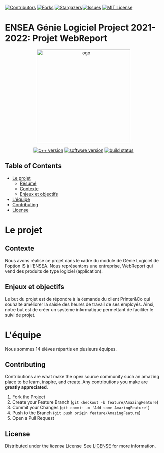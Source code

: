 <!--
*** https://www.markdownguide.org/basic-syntax/#reference-style-links
-->
[![Contributors][contributors-shield]][contributors-url]
[![Forks][forks-shield]][forks-url]
[![Stargazers][stars-shield]][stars-url]
[![Issues][issues-shield]][issues-url]
[![MIT License][license-shield]][license-url]

# ENSEA Génie Logiciel Project 2021-2022: Projet WebReport

<p align="center">
 
  <!-- logo of the project/game here -->
  <img height="300" src="https://perso-etis.ensea.fr/neurocyber/web/images/logo_ensea.png" alt="logo"/>  

  <div align="center">

  [![c++ version][cpp-ver-shield]][cpp-ver]
  [![software version][version-shield]][cpp-ver]
  [![build status][build-status-shield]][build-status]

  </div>
</p>

<!-- TABLE OF CONTENTS -->
## Table of Contents

* [Le projet](#le-projet)
  * [Résumé](#resume)
  * [Contexte](#contexte)
  * [Enjeux et objectifs](#objectifs)
* [L'équipe](#Team)
* [Contributing](#contributing)
* [License](#license)



<!-- Le projet -->
# Le projet

## Contexte 
  Nous avons réalisé ce projet dans le cadre du module de Génie Logiciel de l'option IS à l'ENSEA. Nous représentons une entreprise, WebReport qui vend des produits de type logiciel (application).

## Enjeux et objectifs
  Le but du projet est de répondre à la demande du client Printer&Co qui souhaite améliorer la saisie des heures de travail de ses employés. Ainsi, notre but est de créer un système informatique permettant de faciliter le suivi de projet.
  
<!-- L'équipe -->
# L'équipe
  Nous sommes 14 élèves répartis en plusieurs équipes.

<!-- CONTRIBUTING -->
## Contributing

Contributions are what make the open source community such an amazing place to be learn, 
inspire, and create. Any contributions you make are **greatly appreciated**.

1. Fork the Project
2. Create your Feature Branch (`git checkout -b feature/AmazingFeature`)
3. Commit your Changes (`git commit -m 'Add some AmazingFeature'`)
4. Push to the Branch (`git push origin feature/AmazingFeature`)
5. Open a Pull Request

<!-- LICENSE -->
## License

Distributed under the *license* License. See [LICENSE](license-url) for more information.

<!-- MARKDOWN LINKS & IMAGES -->

[contributors-shield]: https://img.shields.io/github/contributors/matthadd/webReport.svg?style=flat-square
[contributors-url]: https://github.com/matthadd/webReport/graphs/contributors

[forks-shield]: https://img.shields.io/github/forks/matthadd/webReport.svg?style=flat-square
[forks-url]: https://github.com/matthadd/webReport/network/members

[stars-shield]: https://img.shields.io/github/stars/matthadd/webReport.svg?style=flat-square
[stars-url]: https://github.com/mathhadd/webReport/stargazers

[issues-shield]: https://img.shields.io/github/issues/matthadd/webReport.svg?style=flat-square
[issues-url]: https://github.com/matthadd/webReport/issues

[license-shield]: https://img.shields.io/github/license/matthadd/webReport.svg?style=flat-square
[license-url]: https://github.com/matthadd/webReport/blob/[branch]/LICENSE

[cpp-ver-shield]: https://img.shields.io/badge/C%2B%2B-11-blue.svg
[cpp-ver]: https://en.wikipedia.org/wiki/C%2B%2B11

[build-status-shield]: https://github.com/matthadd/webReport/workflows/CI/badge.svg
[build-status]: https://github.com/matthadd/webReport/actions

[version-shield]: https://img.shields.io/badge/version-0.0-blue.svg?cacheSeconds=2592000

